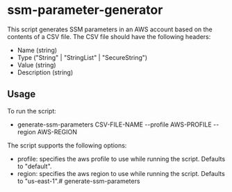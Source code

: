 # ssm-parameter-generator

This script generates SSM parameters in an AWS account based on the contents of a CSV file.
The CSV file should have the following headers: 
- Name (string)
- Type ("String" | "StringList" | "SecureString")
- Value (string)
- Description (string)

## Usage
To run the script:
- generate-ssm-parameters CSV-FILE-NAME --profile AWS-PROFILE --region AWS-REGION

The script supports the following options:
- profile: specifies the aws profile to use while running the script. Defaults to "default".
- region: specifies the aws region to use while running the script. Defaults to "us-east-1".# generate-ssm-parameters
